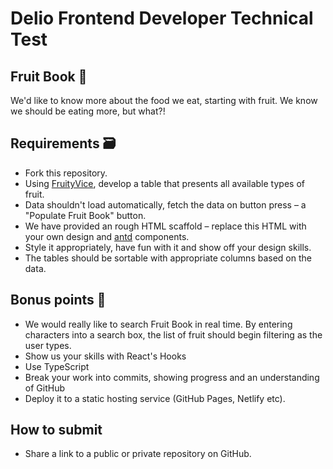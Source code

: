 # Delio Frontend Developer Technical Test

## Fruit Book 🍇

We'd like to know more about the food we eat, starting with fruit. We know we should be eating more, but what?!

## Requirements 🗃️

- Fork this repository.
- Using [FruityVice](https://www.fruityvice.com), develop a table that presents all available types of fruit.
- Data shouldn't load automatically, fetch the data on button press – a "Populate Fruit Book" button.
- We have provided an rough HTML scaffold – replace this HTML with your own design and [antd](https://ant.design/) components.
- Style it appropriately, have fun with it and show off your design skills.
- The tables should be sortable with appropriate columns based on the data.

## Bonus points 🥇

- We would really like to search Fruit Book in real time. By entering characters into a search box, the list of fruit should begin filtering as the user types.
- Show us your skills with React's Hooks
- Use TypeScript
- Break your work into commits, showing progress and an understanding of GitHub
- Deploy it to a static hosting service (GitHub Pages, Netlify etc).

## How to submit

- Share a link to a public or private repository on GitHub.
